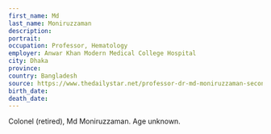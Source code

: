 ```yaml
---
first_name: Md 
last_name: Moniruzzaman
description: 
portrait: 
occupation: Professor, Hematology
employer: Anwar Khan Modern Medical College Hospital
city: Dhaka
province: 
country: Bangladesh
source: https://www.thedailystar.net/professor-dr-md-moniruzzaman-second-died-doctor-coronavirus-bangladesh-1899301
birth_date: 
death_date: 
---
```


Colonel (retired), Md Moniruzzaman. Age unknown.
